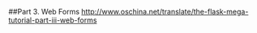 




##Part 3. Web Forms
http://www.oschina.net/translate/the-flask-mega-tutorial-part-iii-web-forms
